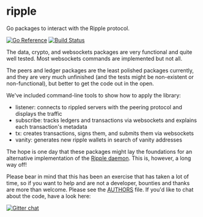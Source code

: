 

ripple
======

Go packages to interact with the Ripple protocol.

[![Go Reference](https://pkg.go.dev/badge/github.com/rubblelabs/ripple.svg)](https://pkg.go.dev/github.com/rubblelabs/ripple)
[![Build Status](https://github.com/rubblelabs/ripple/actions/workflows/go.yml/badge.svg)](https://github.com/rubblelabs/ripple/actions/workflows/go.yml)

The data, crypto, and websockets packages are very functional and quite well tested. Most websockets commands are implemented but not all.

The peers and ledger packages are the least polished packages currently, and they are very much unfinished (and the tests might be non-existent or non-functional), but better to get the code out in the open.

We've included command-line tools to show how to apply the library:

* listener: connects to rippled servers with the peering protocol and displays the traffic
* subscribe: tracks ledgers and transactions via websockets and explains each transaction's metadata
* tx: creates transactions, signs them, and submits them via websockets
* vanity: generates new ripple wallets in search of vanity addresses

The hope is one day that these packages might lay the foundations for an alternative implementation of the [Ripple daemon](https://github.com/ripple/rippled). This is, however, a long way off!

Please bear in mind that this has been an exercise that has taken a lot of time, so if you want to help and are not a developer, bounties and thanks are more than welcome. Please see the [AUTHORS](https://github.com/rubblelabs/ripple/blob/master/AUTHORS) file. If you'd like to chat about the code, have a look here:

[![Gitter chat](https://badges.gitter.im/rubblelabs/ripple.png)](https://gitter.im/rubblelabs/ripple)
